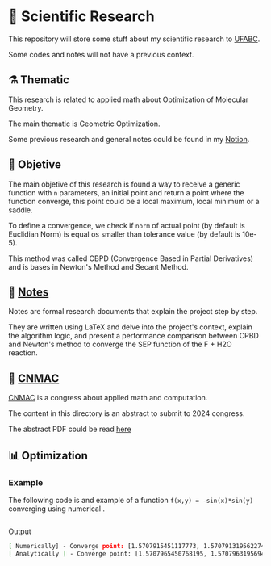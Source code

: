# 🧪 Scientific Research

This repository will store some stuff about my scientific research to [UFABC](https://www.google.com/url?sa=t&rct=j&q=&esrc=s&source=web&cd=&cad=rja&uact=8&ved=2ahUKEwiiu-eFr4CFAxXrHLkGHSqNCxcQFnoECAgQAQ&url=https%3A%2F%2Fwww.ufabc.edu.br%2F&usg=AOvVaw1AKiSt62gZiblUScBnWY7c&opi=89978449).

Some codes and notes will not have a previous context.

## ⚗️ Thematic

This research is related to applied math about Optimization of Molecular Geometry. 

The main thematic is Geometric Optimization.

Some previous research and general notes could be found in my [Notion](https://energetic-blinker-147.notion.site/IC-5f13b1deac5f4073808ff39dc48a2302).

## 🎯 Objetive

The main objetive of this research is found a way to receive a generic function
with `n` parameters, an initial point and return a point where the function
converge, this point could be a local maximum, local minimum or a saddle.

To define a convergence, we check if `norm` of actual point (by default is Euclidian Norm)
is equal os smaller than tolerance value (by default is 10e-5).

This method was called CBPD (Convergence Based in Partial Derivatives) and is
bases in Newton's Method and Secant Method.

## 📝 [Notes](notes/)

Notes are formal research documents that explain the project step by step.

They are written using LaTeX and delve into the project's context, explain the algorithm logic, and present a performance comparison between CPBD and Newton's method to converge the SEP function of the F + H2O reaction.

## 🔬 [CNMAC](cnmac/)

[CNMAC](https://www.cnmac.org.br/novo/index.php/CNMAC) is a congress about applied math and computation.

The content in this directory is an abstract to submit to 2024 congress.

The abstract PDF could be read [here](cnmac/resumo.pdf)

## 📊 Optimization

### Example

The following code is and example of a function `f(x,y) = -sin(x)*sin(y)`
converging using numerical .

```python
```

Output

```bash
[ Numerically] - Converge point: [1.5707915451117773, 1.5707913195622745] 
[ Analytically ] - Converge point: [1.5707965450768195, 1.5707963195694736]
```

